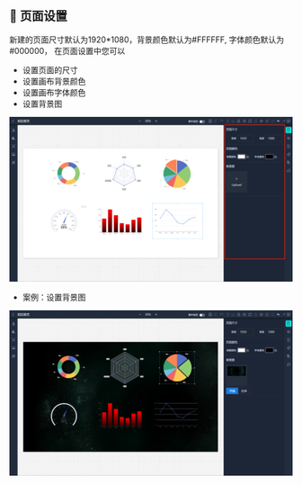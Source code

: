 ## 🎨 页面设置

新建的页面尺寸默认为1920*1080，背景颜色默认为#FFFFFF, 字体颜色默认为#000000， 在页面设置中您可以
- 设置页面的尺寸
- 设置画布背景颜色
- 设置画布字体颜色
- 设置背景图

![页面设置](../assets/page-set.jpg)

- 案例：设置背景图

![页面设置](../assets/page-bg.jpg)
